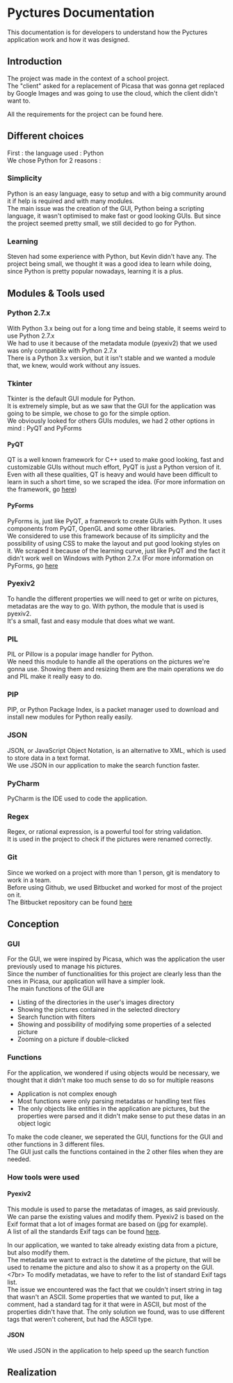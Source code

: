 # Pyctures Documentation

This documentation is for developers to understand how the Pyctures application work and how it was designed. </br>

## Introduction

The project was made in the context of a school project. </br>
The "client" asked for a replacement of Picasa that was gonna get replaced by Google Images and was going to use the cloud, which the client didn't want to.

All the requirements for the project can be found here.

## Different choices

First : the language used : Python </br>
We chose Python for 2 reasons :

### Simplicity
Python is an easy language, easy to setup and with a big community around it if help is required and with many modules. </br>
The main issue was the creation of the GUI, Python being a scripting language, it wasn't optimised to make fast or good looking GUIs. But since the project seemed pretty small, we still decided to go for Python.

### Learning
Steven had some experience with Python, but Kevin didn't have any. The project being small, we thought it was a good idea to learn while doing, since Python is pretty popular nowadays, learning it is a plus.

## Modules & Tools used

### Python 2.7.x
With Python 3.x being out for a long time and being stable, it seems weird to use Python 2.7.x </br>
We had to use it because of the metadata module (pyexiv2) that we used was only compatible with Python 2.7.x </br>
There is a Python 3.x version, but it isn't stable and we wanted a module that, we knew, would work without any issues.

### Tkinter
Tkinter is the default GUI module for Python. </br>
It is extremely simple, but as we saw that the GUI for the application was going to be simple, we chose to go for the simple option. </br>
We obviously looked for others GUIs modules, we had 2 other options in mind : PyQT and PyForms
#### PyQT
QT is a well known framework for C++ used to make good looking, fast and customizable GUIs without much effort, PyQT is just a Python version of it. Even with all these qualities, QT is heavy and would have been difficult to learn in such a short time, so we scraped the idea. (For more information on the framework, go [here](https://www.qt.io))

#### PyForms
PyForms is, just like PyQT, a framework to create GUIs with Python. It uses components from PyQT, OpenGL and some other libraries. </br> We considered to use this framework because of its simplicity and the possibility of using CSS to make the layout and put good looking styles on it. We scraped it because of the learning curve, just like PyQT and the fact it didn't work well on Windows with Python 2.7.x (For more information on PyForms, go [here](https://pyforms.readthedocs.io/en/v2.0/)

### Pyexiv2
To handle the different properties we will need to get or write on pictures, metadatas are the way to go. With python, the module that is used is pyexiv2. </br>
It's a small, fast and easy module that does what we want.

### PIL
PIL or Pillow is a popular image handler for Python. </br>
We need this module to handle all the operations on the pictures we're gonna use. Showing them and resizing them are the main operations we do and PIL make it really easy to do.

### PIP
PIP, or Python Package Index, is a packet manager used to download and install new modules for Python really easily.

### JSON
JSON, or JavaScript Object Notation, is an alternative to XML, which is used to store data in a text format. </br>
We use JSON in our application to make the search function faster.

### PyCharm
PyCharm is the IDE used to code the application.

### Regex
Regex, or rational expression, is a powerful tool for string validation. </br>
It is used in the project to check if the pictures were renamed correctly.

### Git
Since we worked on a project with more than 1 person, git is mendatory to work in a team. </br>
Before using Github, we used Bitbucket and worked for most of the project on it. </br>
The Bitbucket repository can be found [here](https://bitbucket.org/Aiiro/projet-python-photo)

## Conception

### GUI
For the GUI, we were inspired by Picasa, which was the application the user previously used to manage his pictures. </br>
Since the number of functionalities for this project are clearly less than the ones in Picasa, our application will have a simpler look. </br>
The main functions of the GUI are
* Listing of the directories in the user's images directory
* Showing the pictures contained in the selected directory
* Search function with filters
* Showing and possibility of modifying some properties of a selected picture
* Zooming on a picture if double-clicked

### Functions
For the application, we wondered if using objects would be necessary, we thought that it didn't make too much sense to do so for multiple reasons
* Application is not complex enough
* Most functions were only parsing metadatas or handling text files
* The only objects like entities in the application are pictures, but the properties were parsed and it didn't make sense to put these datas in an object logic

To make the code cleaner, we seperated the GUI, functions for the GUI and other functions in 3 different files. </br>
The GUI just calls the functions contained in the 2 other files when they are needed.

### How tools were used

#### Pyexiv2
This module is used to parse the metadatas of images, as said previously. </br>
We can parse the existing values and modify them. Pyexiv2 is based on the Exif format that a lot of images format are based on (jpg for example). </br>
A list of all the standards Exif tags can be found [here](http://www.exiv2.org/tags.html).

In our application, we wanted to take already existing data from a picture, but also modify them. </br>
The metadata we want to extract is the datetime of the picture, that will be used to rename the picture and also to show it as a property on the GUI. <7br>
To modify metadatas, we have to refer to the list of standard Exif tags list. </br>
The issue we encountered was the fact that we couldn't insert string in tag that wasn't an ASCII. Some properties that we wanted to put, like a comment, had a standard tag for it that were in ASCII, but most of the properties didn't have that. The only solution we found, was to use different tags that weren't coherent, but had the ASCII type.

#### JSON
We used JSON in the application to help speed up the search function

## Realization
